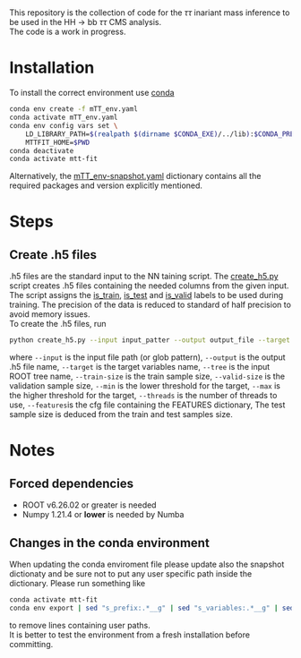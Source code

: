 # 

This repository is the collection of code for the ${\tau\tau}$ inariant mass inference to be used in the HH ${\to}$ bb ${\tau\tau}$ CMS analysis.  
The code is a work in progress.

# Installation

To install the correct environment use [conda](https://docs.conda.io/en/latest/)
```bash
conda env create -f mTT_env.yaml
conda activate mTT_env.yaml
conda env config vars set \
    LD_LIBRARY_PATH=$(realpath $(dirname $CONDA_EXE)/../lib):$CONDA_PREFIX/lib:$LD_LIBRARY_PATH \
    MTTFIT_HOME=$PWD
conda deactivate
conda activate mtt-fit
```
Alternatively, the [mTT_env-snapshot.yaml]() dictionary contains all the required packages and version explicitly mentioned.

# Steps

## Create .h5 files

.h5 files are the standard input to the NN taining script. The [create_h5.py]() script creates .h5 files containing the needed columns from the given input. The script assigns the [is_train](), [is_test]() and [is_valid]() labels to be used during training. The precision of the data is reduced to standard of half precision to avoid memory issues.    
To create the .h5 files, run

```bash
python create_h5.py --input input_patter --output output_file --target target_var --tree tree_name --train-size T --valid-size V --min m --max M --threads t --features /path/to/cfg.py
```

where 
```--input``` is the input file path (or glob pattern), 
```--output``` is the output .h5 file name, 
```--target``` is the target variables name, 
```--tree``` is the input ROOT tree name, 
```--train-size``` is the train sample size, 
```--valid-size``` is the validation sample size, 
```--min``` is the lower threshold for the target, 
```--max``` is the higher threshold for the target, 
```--threads``` is the number of threads to use, 
```--features```is the cfg file containing the FEATURES dictionary, 
The test sample size is deduced from the train and test samples size.

# Notes

## Forced dependencies

- ROOT v6.26.02 or greater is needed
- Numpy 1.21.4 or **lower** is needed by Numba

## Changes in the conda environment

When updating the conda enviroment file please update also the snapshot dictionaty and be sure not to put any user specific path inside the dictionary. Please run something like

```bash
conda activate mtt-fit
conda env export | sed "s_prefix:.*__g" | sed "s_variables:.*__g" | sed "s_LD\_LIBRARY\_PATH.*__g" | sed "s_MTTFIT\_HOME.*__g" > mTT_env-snapshot.yaml
```
to remove lines containing user paths.  
It is better to test the environment from a fresh installation before committing.
